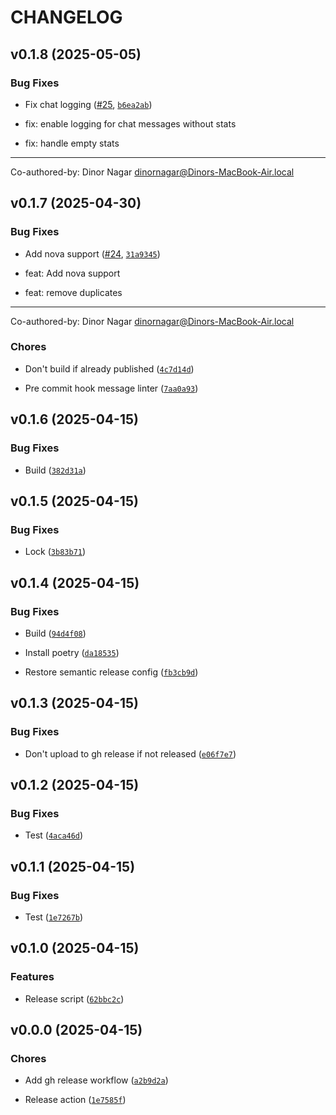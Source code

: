 # CHANGELOG


## v0.1.8 (2025-05-05)

### Bug Fixes

- Fix chat logging ([#25](https://github.com/ShragaAI/shraga/pull/25),
  [`b6ea2ab`](https://github.com/ShragaAI/shraga/commit/b6ea2ab6958b770cb2368a01b64dad7bd92d3c17))

* fix: enable logging for chat messages without stats

* fix: handle empty stats

---------

Co-authored-by: Dinor Nagar <dinornagar@Dinors-MacBook-Air.local>


## v0.1.7 (2025-04-30)

### Bug Fixes

- Add nova support ([#24](https://github.com/ShragaAI/shraga/pull/24),
  [`31a9345`](https://github.com/ShragaAI/shraga/commit/31a9345a2ed229f5f2f81721e42866f05e5c9953))

* feat: Add nova support

* feat: remove duplicates

---------

Co-authored-by: Dinor Nagar <dinornagar@Dinors-MacBook-Air.local>

### Chores

- Don't build if already published
  ([`4c7d14d`](https://github.com/ShragaAI/shraga/commit/4c7d14d698887354ae2ac6335e474056fe7e6da7))

- Pre commit hook message linter
  ([`7aa0a93`](https://github.com/ShragaAI/shraga/commit/7aa0a939a359b30b0825848bc6a42047b7232409))


## v0.1.6 (2025-04-15)

### Bug Fixes

- Build
  ([`382d31a`](https://github.com/ShragaAI/shraga/commit/382d31a052dd1dfc2094b7b16b6de434a718b706))


## v0.1.5 (2025-04-15)

### Bug Fixes

- Lock
  ([`3b83b71`](https://github.com/ShragaAI/shraga/commit/3b83b714e4fb537ae8c8e80a4fcca37838f489e9))


## v0.1.4 (2025-04-15)

### Bug Fixes

- Build
  ([`94d4f08`](https://github.com/ShragaAI/shraga/commit/94d4f08a03f7f66dfabf9da541151c3825998317))

- Install poetry
  ([`da18535`](https://github.com/ShragaAI/shraga/commit/da18535cfce44e86a1fa003d80a5bfcd48c1e23f))

- Restore semantic release config
  ([`fb3cb9d`](https://github.com/ShragaAI/shraga/commit/fb3cb9db623ebd12f7e3cf9061d2f934b97a90c2))


## v0.1.3 (2025-04-15)

### Bug Fixes

- Don't upload to gh release if not released
  ([`e06f7e7`](https://github.com/ShragaAI/shraga/commit/e06f7e7ddd6f76e8dad3b55967dc68521bb81674))


## v0.1.2 (2025-04-15)

### Bug Fixes

- Test
  ([`4aca46d`](https://github.com/ShragaAI/shraga/commit/4aca46dcbe17a9f8848e25a16a350f733a7daf3e))


## v0.1.1 (2025-04-15)

### Bug Fixes

- Test
  ([`1e7267b`](https://github.com/ShragaAI/shraga/commit/1e7267bd2d1f1ecdd9f3629e35dc1f2909a124de))


## v0.1.0 (2025-04-15)

### Features

- Release script
  ([`62bbc2c`](https://github.com/ShragaAI/shraga/commit/62bbc2c97150889dbdeaa60941454a037008c884))


## v0.0.0 (2025-04-15)

### Chores

- Add gh release workflow
  ([`a2b9d2a`](https://github.com/ShragaAI/shraga/commit/a2b9d2a68552b910db95a409ba837c5d3f5e561c))

- Release action
  ([`1e7585f`](https://github.com/ShragaAI/shraga/commit/1e7585f0c347fa751c22b4b8260c0fdd0cc42289))
